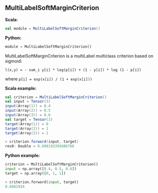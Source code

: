## MultiLabelSoftMarginCriterion ##

**Scala:**
```scala
val module = MultiLabelSoftMarginCriterion()
```
**Python:**
```python
module = MultiLabelSoftMarginCriterion()
```

MultiLabelSoftMarginCriterion is a multiLabel multiclass criterion based on sigmoid:
```
l(x,y) = - sum_i y[i] * log(p[i]) + (1 - y[i]) * log (1 - p[i])
```
 where ```p[i] = exp(x[i]) / (1 + exp(x[i]))```

**Scala example:**
```scala
val criterion = MultiLabelSoftMarginCriterion()
val input = Tensor(3)
input(Array(1)) = 0.4
input(Array(2)) = 0.5
input(Array(3)) = 0.6
val target = Tensor(3)
target(Array(1)) = 0
target(Array(2)) = 1
target(Array(3)) = 1

> criterion.forward(input, target)
res0: Double = 0.608193395686766
```

**Python example:**
```python
criterion = MultiLabelSoftMarginCriterion()
input = np.array([0.4, 0.5, 0.6])
target = np.array([0, 1, 1])

> criterion.forward(input, target)
0.6081934
```
